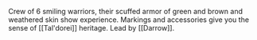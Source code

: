 Crew of 6 smiling warriors, their scuffed armor of green and brown and weathered skin show experience. Markings and accessories give you the sense of [[Tal'dorei]] heritage. Lead by [[Darrow]].